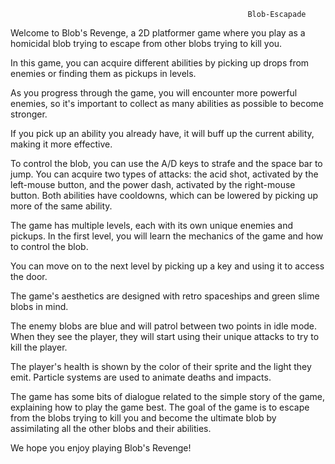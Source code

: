                                                          Blob-Escapade
Welcome to Blob's Revenge, a 2D platformer game where you play as a homicidal blob trying to escape from other blobs trying to kill you.

In this game, you can acquire different abilities by picking up drops from enemies or finding them as pickups in levels.

As you progress through the game, you will encounter more powerful enemies, so it's important to collect as many abilities as possible to become stronger. 

If you pick up an ability you already have, it will buff up the current ability, making it more effective.

To control the blob, you can use the A/D keys to strafe and the space bar to jump. You can acquire two types of attacks: the acid shot, activated by the 
left-mouse button, and the power dash, activated by the right-mouse button. Both abilities have cooldowns, which can be lowered by picking up more of the same ability.

The game has multiple levels, each with its own unique enemies and pickups. In the first level, you will learn the mechanics of the game and how to control the blob. 

You can move on to the next level by picking up a key and using it to access the door.

The game's aesthetics are designed with retro spaceships and green slime blobs in mind. 

The enemy blobs are blue and will patrol between two points in idle mode. When they see the player, they will start using their unique attacks to try to kill the player.

The player's health is shown by the color of their sprite and the light they emit. Particle systems are used to animate deaths and impacts.

The game has some bits of dialogue related to the simple story of the game, explaining how to play the game best. The goal of the game is to escape 
from the blobs trying to kill you and become the ultimate blob by assimilating all the other blobs and their abilities.

We hope you enjoy playing Blob's Revenge!
